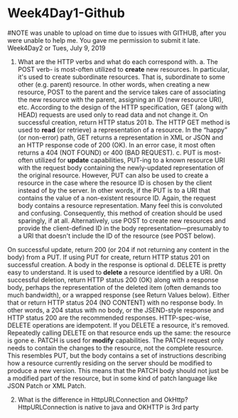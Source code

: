# Week4Day1-Github
#NOTE was unable to upload on time due to issues with GITHUB, after you were unable to help me. You gave me permission to submit it late.
Week4Day2 or Tues, July 9, 2019 

1.  What are the HTTP verbs and what do each correspond with.
a.	The POST verb- is most-often utilized to **create** new resources. In particular, it's used to create subordinate resources. That is, subordinate to some other (e.g. parent) resource. In other words, when creating a new resource, POST to the parent and the service takes care of associating the new resource with the parent, assigning an ID (new resource URI), etc. According to the design of the HTTP specification, GET (along with HEAD) requests are used only to read data and not change it. 
On successful creation, return HTTP status 201
b.	The HTTP GET method is used to **read** (or retrieve) a representation of a resource. In the “happy” (or non-error) path, GET returns a representation in XML or JSON and an HTTP response code of 200 (OK). In an error case, it most often returns a 404 (NOT FOUND) or 400 (BAD REQUEST).
c.	PUT is most-often utilized for **update** capabilities, PUT-ing to a known resource URI with the request body containing the newly-updated representation of the original resource.
However, PUT can also be used to create a resource in the case where the resource ID is chosen by the client instead of by the server. In other words, if the PUT is to a URI that contains the value of a non-existent resource ID. Again, the request body contains a resource representation. Many feel this is convoluted and confusing. Consequently, this method of creation should be used sparingly, if at all.
Alternatively, use POST to create new resources and provide the client-defined ID in the body representation—presumably to a URI that doesn't include the ID of the resource (see POST below).

On successful update, return 200 (or 204 if not returning any content in the body) from a PUT. If using PUT for create, return HTTP status 201 on successful creation. A body in the response is optional
d.	DELETE is pretty easy to understand. It is used to **delete** a resource identified by a URI.
On successful deletion, return HTTP status 200 (OK) along with a response body, perhaps the representation of the deleted item (often demands too much bandwidth), or a wrapped response (see Return Values below). Either that or return HTTP status 204 (NO CONTENT) with no response body. In other words, a 204 status with no body, or the JSEND-style response and HTTP status 200 are the recommended responses.
HTTP-spec-wise, DELETE operations are idempotent. If you DELETE a resource, it's removed. Repeatedly calling DELETE on that resource ends up the same: the resource is gone
e.	PATCH is used for **modify** capabilities. The PATCH request only needs to contain the changes to the resource, not the complete resource.
This resembles PUT, but the body contains a set of instructions describing how a resource currently residing on the server should be modified to produce a new version. This means that the PATCH body should not just be a modified part of the resource, but in some kind of patch language like JSON Patch or XML Patch.

2.  What is the difference in HttpURLConnection and OkHttp?
HttpURLConnection is native to java and OKHTTP is 3rd party
